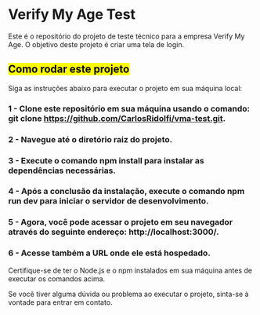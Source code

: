 <h1>Verify My Age Test</h1>

<p>Este é o repositório do projeto de teste técnico para a empresa Verify My Age. O objetivo deste projeto é criar uma tela de login.</p>

<h2><mark>Como rodar este projeto</mark></h2>
<p>Siga as instruções abaixo para executar o projeto em sua máquina local:</p>

### 1 - Clone este repositório em sua máquina usando o comando: git clone https://github.com/CarlosRidolfi/vma-test.git.
### 2 - Navegue até o diretório raiz do projeto.
### 3 - Execute o comando npm install para instalar as dependências necessárias.
### 4 - Após a conclusão da instalação, execute o comando npm run dev para iniciar o servidor de desenvolvimento.
### 5 - Agora, você pode acessar o projeto em seu navegador através do seguinte endereço: http://localhost:3000/.
### 6 - Acesse também a URL onde ele está hospedado.

Certifique-se de ter o Node.js e o npm instalados em sua máquina antes de executar os comandos acima.

Se você tiver alguma dúvida ou problema ao executar o projeto, sinta-se à vontade para entrar em contato.
